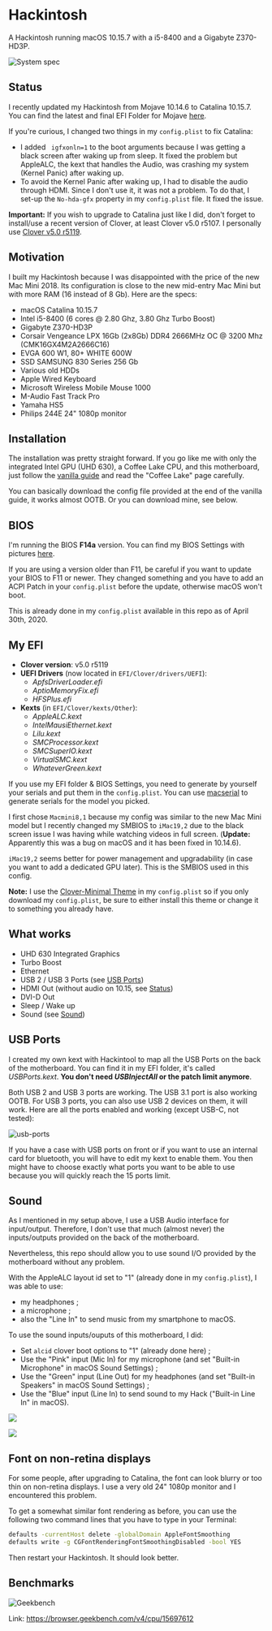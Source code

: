 # Hackintosh

A Hackintosh running macOS 10.15.7 with a i5-8400 and a Gigabyte Z370-HD3P.

![System spec](https://raw.githubusercontent.com/kinoute/Hack-Z370-HD3P-i5-8400/master/Pictures/system.png)

## Status

I recently updated my Hackintosh from Mojave 10.14.6 to Catalina 10.15.7. You can find the latest and final EFI Folder for Mojave [here](https://github.com/kinoute/Hack-Z370-HD3P-i5-8400/releases/tag/v1.0).

If you're curious, I changed two things in my `config.plist` to fix Catalina:

* I added ` igfxonln=1` to the boot arguments because I was getting a black screen after waking up from sleep. It fixed the problem but AppleALC, the kext that handles the Audio, was crashing my system (Kernel Panic) after waking up.
* To avoid the Kernel Panic after waking up, I had to disable the audio through HDMI. Since I don't use it, it was not a problem. To do that, I set-up the  `No-hda-gfx` property in my `config.plist` file. It fixed the issue.

**Important:** If you wish to upgrade to Catalina just like I did, don't forget to install/use a recent version of Clover, at least Clover v5.0 r5107. I personally use [Clover v5.0 r5119](https://github.com/Dids/clover-builder/releases/tag/v5.0_r5119).

## Motivation

I built my Hackintosh because I was disappointed with the price of the new Mac Mini 2018. Its configuration is close to the new mid-entry Mac Mini but with more RAM (16 instead of 8 Gb). Here are the specs:

- macOS Catalina 10.15.7
- Intel i5-8400 (6 cores @ 2.80 Ghz, 3.80 Ghz Turbo Boost)
- Gigabyte Z370-HD3P
- Corsair Vengeance LPX 16Gb (2x8Gb) DDR4 2666MHz OC @ 3200 Mhz (CMK16GX4M2A2666C16)
- EVGA 600 W1, 80+ WHITE 600W
- SSD SAMSUNG 830 Series 256 Gb
- Various old HDDs
- Apple Wired Keyboard
- Microsoft Wireless Mobile Mouse 1000
- M-Audio Fast Track Pro
- Yamaha HS5
- Philips 244E 24" 1080p monitor

## Installation

The installation was pretty straight forward. If you go like me with only the integrated Intel GPU (UHD 630), a Coffee Lake CPU, and this motherboard, just follow the [vanilla guide](https://hackintosh.gitbook.io/-r-hackintosh-vanilla-desktop-guide/) and read the "Coffee Lake" page carefully.

You can basically download the config file provided at the end of the vanilla guide, it works almost OOTB. Or you can download mine, see below.

## BIOS

I'm running the BIOS **F14a** version. You can find my BIOS Settings with pictures [here](BIOS/README.md). 

If you are using a version older than F11, be careful if you want to update your BIOS to F11 or newer. They changed something and you have to add an ACPI Patch in your `config.plist` before the update, otherwise macOS won't boot.

This is already done in my `config.plist` available in this repo as of April 30th, 2020.

## My EFI

* **Clover version**: v5.0 r5119
* **UEFI Drivers** (now located in `EFI/Clover/drivers/UEFI`):
    - _ApfsDriverLoader.efi_
    - _AptioMemoryFix.efi_
    - _HFSPlus.efi_
* **Kexts** (in `EFI/Clover/kexts/Other`):
    - _AppleALC.kext_
    - _IntelMausiEthernet.kext_
    - _Lilu.kext_
    - _SMCProcessor.kext_
    - _SMCSuperIO.kext_
    - _VirtualSMC.kext_
    - _WhateverGreen.kext_

If you use my EFI folder & BIOS Settings, you need to generate by yourself your serials and put them in the `config.plist`. You can use [macserial](https://github.com/acidanthera/macserial) to generate serials for the model you picked.

I first chose `Macmini8,1` because my config was similar to the new Mac Mini model but I recently changed my SMBIOS to `iMac19,2` due to the black screen issue I was having while watching videos in full screen. (**Update:** Apparently this was a bug on macOS and it has been fixed in 10.14.6).

`iMac19,2` seems better for power management and upgradability (in case you want to add a dedicated GPU later). This is the SMBIOS used in this config.

**Note:** I use the [Clover-Minimal Theme](https://github.com/al3xtjames/clover-theme-minimal) in my `config.plist` so if you only download my `config.plist`, be sure to either install this theme or change it to something you already have.

## What works

* UHD 630 Integrated Graphics
* Turbo Boost
* Ethernet
* USB 2 / USB 3 Ports (see [USB Ports](#usb-ports))
* HDMI Out (without audio on 10.15, see [Status](#Status))
* DVI-D Out
* Sleep / Wake up
* Sound (see [Sound](#Sound))

## USB Ports

I created my own kext with Hackintool to map all the USB Ports on the back of the motherboard. You can find it in my EFI folder, it's called *USBPorts.kext*. **You don't need _USBInjectAll_ or the patch limit anymore**.

Both USB 2 and USB 3 ports are working. The USB 3.1 port is also working OOTB. For USB 3 ports, you can also use USB 2 devices on them, it will work. Here are all the ports enabled and working (except USB-C, not tested):

![usb-ports](Pictures/usb-ports.jpg)

If you have a case with USB ports on front or if you want to use an internal card for bluetooth, you will have to edit my kext to enable them. You then might have to choose exactly what ports you want to be able to use because you will quickly reach the 15 ports limit.

## Sound

As I mentioned in my setup above, I use a USB Audio interface for input/output. Therefore, I don't use that much (almost never) the inputs/outputs provided on the back of the motherboard.

Nevertheless, this repo should allow you to use sound I/O provided by the motherboard without any problem. 

With the AppleALC layout id set to "1" (already done in my `config.plist`), I was able to use:

* my headphones ;
* a microphone ;
* also the "Line In" to send music from my smartphone to macOS.

To use the sound inputs/ouputs of this motherboard, I did:

* Set `alcid` clover boot options to "1" (already done here) ;
* Use the "Pink" input (Mic In) for my microphone (and set "Built-in Microphone" in macOS Sound Settings) ;
* Use the "Green" input (Line Out) for my headphones (and set "Built-in Speakers" in macOS Sound Settings) ;
* Use the "Blue" input (Line In) to send sound to my Hack ("Built-in Line In" in macOS).

![](Pictures/sound.png)

![](Pictures/sound-2.png)

## Font on non-retina displays

For some people, after upgrading to Catalina, the font can look blurry or too thin on non-retina displays. I use a very old 24" 1080p monitor and I encountered this problem.

To get a somewhat similar font rendering as before, you can use the following two command lines that you have to type in your Terminal:

```bash
defaults -currentHost delete -globalDomain AppleFontSmoothing
defaults write -g CGFontRenderingFontSmoothingDisabled -bool YES
```

Then restart your Hackintosh. It should look better.

## Benchmarks

![Geekbench](https://raw.githubusercontent.com/kinoute/Hack-Z370-HD3P-i5-8400/master/Pictures/geekbench.png)

Link: https://browser.geekbench.com/v4/cpu/15697612

